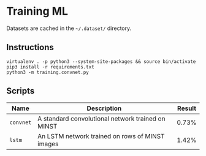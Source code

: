 Training ML
===========

Datasets are cached in the `~/.dataset/` directory.

Instructions
------------

```shell
virtualenv . -p python3 --system-site-packages && source bin/activate
pip3 install -r requirements.txt
python3 -m training.convnet.py
```

Scripts
-------

| Name | Description | Result |
| ---- | ----------- | ------ |
| `convnet` | A standard convolutional network trained on MINST | 0.73% |
| `lstm` | An LSTM network trained on rows of MINST images | 1.42% |
